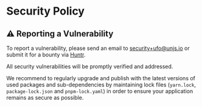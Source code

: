 # Security Policy

## ⚠️ Reporting a Vulnerability

To report a vulnerability, please send an email to [security+ufo@unjs.io](mailto:security+ufo@unjs.io) or submit it for a bounty via [Huntr](https://huntr.dev/bounties/disclose/?target=https://github.com/unjs/ufo).

All security vulnerabilities will be promptly verified and addressed.

We recommend to regularly upgrade and publish with the latest versions of used packages and sub-dependencies by maintaining lock files (`yarn.lock`, `package-lock.json` and `pnpm-lock.yaml`) in order to ensure your application remains as secure as possible.
